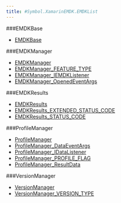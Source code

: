 ```yaml
---
title: #Symbol.XamarinEMDK.EMDKList
---
```


###EMDKBase

* [EMDKBase](/emdk-for-xamarin/2-0/api/EMDKBase)


###EMDKManager

* [EMDKManager](/emdk-for-xamarin/2-0/api/EMDKManager)
* [EMDKManager_FEATURE_TYPE](/emdk-for-xamarin/2-0/api/EMDKManager_FEATURE_TYPE)
* [EMDKManager_IEMDKListener](/emdk-for-xamarin/2-0/api/EMDKManager_IEMDKListener)
* [EMDKManager_OpenedEventArgs](/emdk-for-xamarin/2-0/api/EMDKManager_OpenedEventArgs)


###EMDKResults

* [EMDKResults](/emdk-for-xamarin/2-0/api/EMDKResults)
* [EMDKResults_EXTENDED_STATUS_CODE](/emdk-for-xamarin/2-0/api/EMDKResults_EXTENDED_STATUS_CODE)
* [EMDKResults_STATUS_CODE](/emdk-for-xamarin/2-0/api/EMDKResults_STATUS_CODE)


###ProfileManager

* [ProfileManager](/emdk-for-xamarin/2-0/api/ProfileManager)
* [ProfileManager_DataEventArgs](/emdk-for-xamarin/2-0/api/ProfileManager_DataEventArgs)
* [ProfileManager_IDataListener](/emdk-for-xamarin/2-0/api/ProfileManager_IDataListener)
* [ProfileManager_PROFILE_FLAG](/emdk-for-xamarin/2-0/api/ProfileManager_PROFILE_FLAG)
* [ProfileManager_ResultData](/emdk-for-xamarin/2-0/api/ProfileManager_ResultData)


###VersionManager

* [VersionManager](/emdk-for-xamarin/2-0/api/VersionManager)
* [VersionManager_VERSION_TYPE](/emdk-for-xamarin/2-0/api/VersionManager_VERSION_TYPE)





